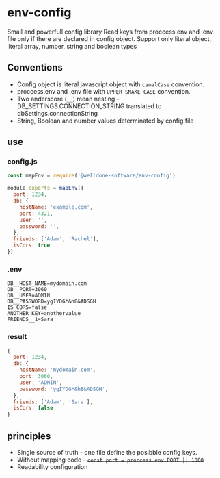 # env-config
Small and powerfull config library
Read keys from proccess.env and .env file only if there are declared in config object.
Support only literal object, literal array, number, string and boolean types

## Conventions
* Config object is literal javascript object with `camalCase` convention.
* proccess.env and .env file with `UPPER_SNAKE_CASE` convention.
* Two anderscore (`__`) mean nesting - DB_SETTINGS.CONNECTION_STRING translated to dbSettings.connectionString
* String, Boolean and number values determinated by config file

## use
### config.js
```js
const mapEnv = require('@welldone-software/env-config')

module.exports = mapEnv({
  port: 1234,
  db: {
    hostName: 'example.com',
    port: 4321,
    user: '',
    password: '',
  },
  friends: ['Adam', 'Rachel'],
  isCors: true
})
```
### .env
```
DB__HOST_NAME=mydomain.com
DB__PORT=3060
DB__USER=ADMIN
DB__PASSWORD=ygIYDG*&h8&ADSGH
IS_CORS=false
ANOTHER_KEY=anothervalue
FRIENDS__1=Sara
```
### result
``` js
{
  port: 1234,
  db: {
    hostName: 'mydomain.com',
    port: 3060,
    user: 'ADMIN',
    password: 'ygIYDG*&h8&ADSGH',
  },
  friends: ['Adam', 'Sara'],
  isCors: false
}
```
## principles
* Single source of truth - one file define the posibble config keys.
* Without mapping code - <s>`const port = proccess.env.PORT || 1000`</s>
* Readability configuration